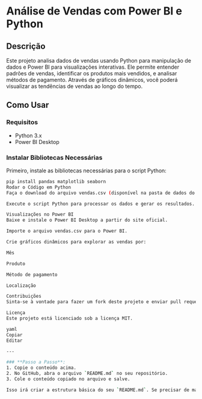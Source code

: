 # Análise de Vendas com Power BI e Python

## Descrição
Este projeto analisa dados de vendas usando Python para manipulação de dados e Power BI para visualizações interativas. Ele permite entender padrões de vendas, identificar os produtos mais vendidos, e analisar métodos de pagamento. Através de gráficos dinâmicos, você poderá visualizar as tendências de vendas ao longo do tempo.

## Como Usar

### Requisitos
- Python 3.x
- Power BI Desktop

### Instalar Bibliotecas Necessárias
Primeiro, instale as bibliotecas necessárias para o script Python:

```bash
pip install pandas matplotlib seaborn
Rodar o Código em Python
Faça o download do arquivo vendas.csv (disponível na pasta de dados do projeto).

Execute o script Python para processar os dados e gerar os resultados.

Visualizações no Power BI
Baixe e instale o Power BI Desktop a partir do site oficial.

Importe o arquivo vendas.csv para o Power BI.

Crie gráficos dinâmicos para explorar as vendas por:

Mês

Produto

Método de pagamento

Localização

Contribuições
Sinta-se à vontade para fazer um fork deste projeto e enviar pull requests com melhorias ou correções.

Licença
Este projeto está licenciado sob a licença MIT.

yaml
Copiar
Editar

---

### **Passo a Passo**:
1. Copie o conteúdo acima.
2. No GitHub, abra o arquivo `README.md` no seu repositório.
3. Cole o conteúdo copiado no arquivo e salve.

Isso irá criar a estrutura básica do seu `README.md`. Se precisar de mais ajustes ou detalhes
